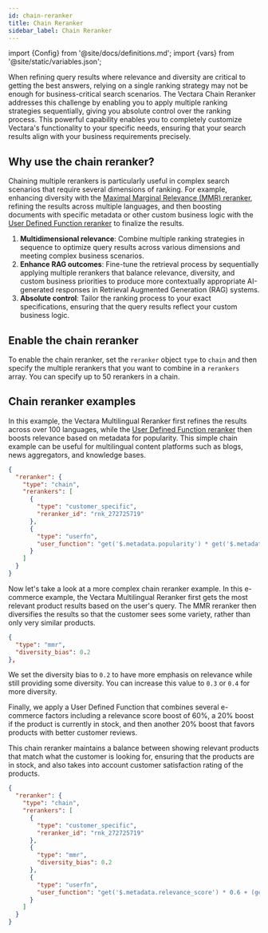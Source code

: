 ```yaml
---
id: chain-reranker
title: Chain Reranker
sidebar_label: Chain Reranker
---
```


import {Config} from '@site/docs/definitions.md';
import {vars} from '@site/static/variables.json';

When refining query results where relevance and diversity are critical to 
getting the best answers, relying on a single ranking strategy may not be 
enough for business-critical search scenarios. The Vectara Chain Reranker 
addresses this challenge by enabling you to apply multiple ranking strategies 
sequentially, giving you absolute control over the ranking process. This 
powerful capability enables you to completely customize Vectara's functionality 
to your specific needs, ensuring that your search results align with your 
business requirements precisely.

## Why use the chain reranker?

Chaining multiple rerankers is particularly useful in complex search scenarios
that require several dimensions of ranking. For example, enhancing 
diversity with the [Maximal Marginal Relevance (MMR) reranker](/docs/learn/mmr-reranker), refining 
the results across multiple languages, and then boosting documents with 
specific metadata or other custom business logic with the 
[User Defined Function reranker](/docs/learn/user-defined-function-reranker) to finalize the results.

1. **Multidimensional relevance**: Combine multiple ranking strategies in sequence 
   to optimize query results across various dimensions and meeting complex 
   business scenarios.
2. **Enhance RAG outcomes**: Fine-tune the retrieval process by sequentially 
   applying multiple rerankers that balance relevance, diversity, and custom 
   business priorities to produce more contextually appropriate AI-generated 
   responses in Retrieval Augmented Generation (RAG) systems.
3. **Absolute control**: Tailor the ranking process to your exact specifications, 
   ensuring that the query results reflect your custom business logic.
   

## Enable the chain reranker

To enable the chain reranker, set the `reranker` object `type` to `chain` and then 
specify the multiple rerankers that you want to combine in a `rerankers` array. 
You can specify up to 50 rerankers in a chain.

## Chain reranker examples

In this example, the Vectara Multilingual Reranker first refines the results 
across over 100 languages, while the [User Defined Function reranker](/docs/learn/user-defined-function-reranker) 
then boosts relevance based on metadata for popularity. This simple chain 
example can be useful for multilingual content platforms such as blogs, news 
aggregators, and knowledge bases.


```json
{
  "reranker": {
    "type": "chain",
    "rerankers": [
      {
        "type": "customer_specific",
        "reranker_id": "rnk_272725719"
      },
      {
        "type": "userfn",
        "user_function": "get('$.metadata.popularity') * get('$.metadata.score')"
      }
    ]
  }
}

```
Now let's take a look at a more complex chain reranker example. In this 
e-commerce example, the Vectara Multilingual Reranker first gets the most 
relevant product results based on the user's query. The MMR reranker then 
diversifies the results so that the customer sees some variety, rather 
than only very similar products. 

```json
{
  "type": "mmr",
  "diversity_bias": 0.2
},
```

We set the diversity bias to `0.2` to have more 
emphasis on relevance while still providing some diversity. You can increase 
this value to `0.3` or `0.4` for more diversity.

Finally, we apply a User Defined Function that combines several e-commerce 
factors including a relevance score boost of 60%, a 20% boost if the product 
is currently in stock, and then another 20% boost that favors products with 
better customer reviews.

This chain reranker maintains a balance between showing relevant products that 
match what the customer is looking for, ensuring that the products are in 
stock, and also takes into account customer satisfaction rating of the 
products.

```json
{
  "reranker": {
    "type": "chain",
    "rerankers": [
      {
        "type": "customer_specific",
        "reranker_id": "rnk_272725719"
      },
      {
        "type": "mmr",
        "diversity_bias": 0.2
      },
      {
        "type": "userfn",
        "user_function": "get('$.metadata.relevance_score') * 0.6 + (get('$.metadata.in_stock') ? 0.2 : 0) + get('$.metadata.customer_rating') * 0.2"
      }
    ]
  }
}
```

